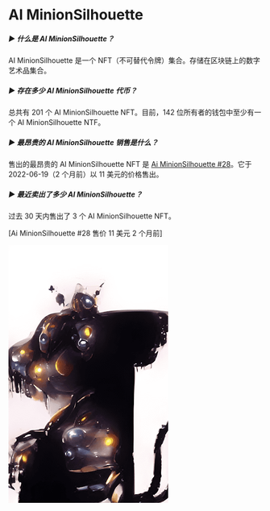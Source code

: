 # AI MinionSilhouette

##### ▶ 什么是 AI MinionSilhouette？

AI MinionSilhouette 是一个 NFT（不可替代令牌）集合。存储在区块链上的数字艺术品集合。

##### ▶ 存在多少 AI MinionSilhouette 代币？

总共有 201 个 AI MinionSilhouette NFT。目前，142 位所有者的钱包中至少有一个 AI MinionSilhouette NTF。

##### ▶ 最昂贵的 AI MinionSilhouette 销售是什么？

售出的最昂贵的 AI MinionSilhouette NFT 是 [Ai MinionSilhouette #28](https://www.nft-stats.com/asset/0x0f7709dff61ac707234cc8628fcc9cc4ab3d585c/28)。它于 2022-06-19（2 个月前）以 11 美元的价格售出。

##### ▶ 最近卖出了多少 AI MinionSilhouette？

过去 30 天内售出了 3 个 AI MinionSilhouette NFT。

[Ai MinionSilhouette #28 售价 11 美元 2 个月前]

![unnamed](unnamed.png)
